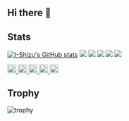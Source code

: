 ## Hi there 👋

## Stats
[![I-Shizu's GitHub stats](https://github-readme-stats.vercel.app/api?username=I-Shizu&theme=gruvbox)](https://github.com/I-Shizu/github-readme-stats)
![](http://github-profile-summary-cards.vercel.app/api/cards/profile-details?username=I-Shizu&theme=gruvbox)
![](http://github-profile-summary-cards.vercel.app/api/cards/repos-per-language?username=I-Shizu&theme=gruvbox)
![](http://github-profile-summary-cards.vercel.app/api/cards/most-commit-language?username=I-Shizu&theme=gruvbox)
![](http://github-profile-summary-cards.vercel.app/api/cards/stats?username=I-Shizu&theme=gruvbox)
![](http://github-profile-summary-cards.vercel.app/api/cards/productive-time?username=I-Shizu&theme=gruvbox&utcOffset=9)
<p align="left">
  <a href="https://github.com/I-Shizu">
    <img height="20" src="https://komarev.com/ghpvc/?username=I-Shizu" />
  </a>
  <a href="https://github.com/I-Shizu">
    <img height="20" src="https://img.shields.io/github/followers/I-Shizu?label=follow&logo=github&style=flat" />
  </a>
  <a href="http://qiita.com/I-Shizu">
    <img height="20" src="https://qiita-badge.apiapi.app/s/I-Shizu/posts.svg" />
  </a>
  <a href="http://qiita.com/I-Shizu">
    <img height="20" src="https://qiita-badge.apiapi.app/s/I-Shizu/contributions.svg" />
  </a>
  <a href="https://zenn.dev/shizu">
    <img height="20" src="https://badgen.org/img/zenn/shizu/articles?style=plastic" />
  </a>
</p>

## Trophy
![trophy](https://github-profile-trophy.vercel.app/?username=I-Shizu&theme=gruvbox)

<!--
**I-Shizu/I-Shizu** is a ✨ _special_ ✨ repository because its `README.md` (this file) appears on your GitHub profile.

Here are some ideas to get you started:

- 🔭 I’m currently working on ...
- 🌱 I’m currently learning ...
- 👯 I’m looking to collaborate on ...
- 🤔 I’m looking for help with ...
- 💬 Ask me about ...
- 📫 How to reach me: ...
- 😄 Pronouns: ...
- ⚡ Fun fact: ...
-->
